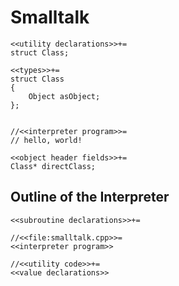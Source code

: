 Smalltalk
=========

    <<utility declarations>>+=
    struct Class;

	<<types>>+=
    struct Class
    {
        Object asObject;
    };


    //<<interpreter program>>=
    // hello, world!

    <<object header fields>>+=
    Class* directClass;

Outline of the Interpreter
------------------------------------

    <<subroutine declarations>>+=

    //<<file:smalltalk.cpp>>=
    <<interpreter program>>

    //<<utility code>>+=
    <<value declarations>>
